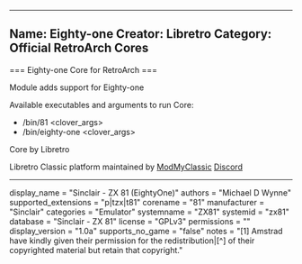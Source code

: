 -----------------------
Name: Eighty-one
Creator: Libretro
Category: Official RetroArch Cores
-----------------------

=== Eighty-one Core for RetroArch ===

Module adds support for Eighty-one

Available executables and arguments to run Core:
- /bin/81 <rom> <clover_args>
- /bin/eighty-one <rom> <clover_args>

Core by Libretro

Libretro Classic platform maintained by [ModMyClassic](https://modmyclassic.com) [Discord](https://discordapp.com/invite/8gygsrw)

-----------------------

display_name = "Sinclair - ZX 81 (EightyOne)"
authors = "Michael D Wynne"
supported_extensions = "p|tzx|t81"
corename = "81"
manufacturer = "Sinclair"
categories = "Emulator"
systemname = "ZX81"
systemid = "zx81"
database = "Sinclair - ZX 81"
license = "GPLv3"
permissions = ""
display_version = "1.0a"
supports_no_game = "false"
notes = "[1] Amstrad have kindly given their permission for the redistribution|[^] of their copyrighted material but retain that copyright."

